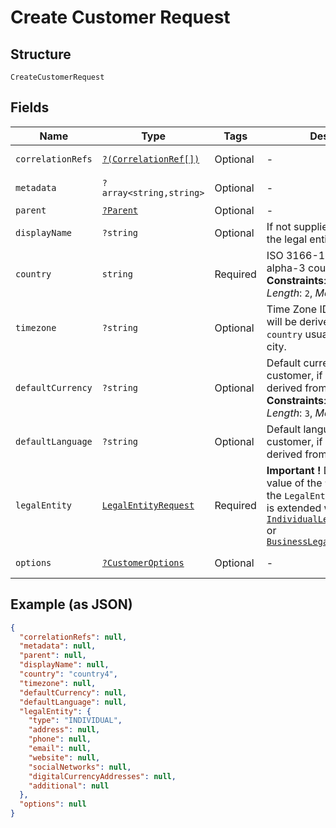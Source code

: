 
# Create Customer Request

## Structure

`CreateCustomerRequest`

## Fields

| Name | Type | Tags | Description | Getter | Setter |
|  --- | --- | --- | --- | --- | --- |
| `correlationRefs` | [`?(CorrelationRef[])`](../../doc/models/correlation-ref.md) | Optional | - | getCorrelationRefs(): ?array | setCorrelationRefs(?array correlationRefs): void |
| `metadata` | `?array<string,string>` | Optional | - | getMetadata(): ?array | setMetadata(?array metadata): void |
| `parent` | [`?Parent`](../../doc/models/parent.md) | Optional | - | getParent(): ?Parent | setParent(?Parent parent): void |
| `displayName` | `?string` | Optional | If not supplied, derived from the legal entity name. | getDisplayName(): ?string | setDisplayName(?string displayName): void |
| `country` | `string` | Required | ISO 3166-1 alpha-2 or alpha-3 country code.<br>**Constraints**: *Minimum Length*: `2`, *Maximum Length*: `3` | getCountry(): string | setCountry(string country): void |
| `timezone` | `?string` | Optional | Time Zone ID. If not supplied will be derived from the `country` usually the capital city. | getTimezone(): ?string | setTimezone(?string timezone): void |
| `defaultCurrency` | `?string` | Optional | Default currency for this customer, if not supplied derived from the `country`.<br>**Constraints**: *Minimum Length*: `3`, *Maximum Length*: `3` | getDefaultCurrency(): ?string | setDefaultCurrency(?string defaultCurrency): void |
| `defaultLanguage` | `?string` | Optional | Default language for this customer, if not supplied derived from the `country`. | getDefaultLanguage(): ?string | setDefaultLanguage(?string defaultLanguage): void |
| `legalEntity` | [`LegalEntityRequest`](../../doc/models/legal-entity-request.md) | Required | **Important !** Depending on the value of the `type` parameter, the `LegalEntityRequest` model is extended with either [`IndividualLegalEntityRequest`](../../doc/models/individual-legal-entity-request.md) or [`BusinessLegalEntityRequest`](../../doc/models/business-legal-entity-request.md) | getLegalEntity(): LegalEntityRequest | setLegalEntity(LegalEntityRequest legalEntity): void |
| `options` | [`?CustomerOptions`](../../doc/models/customer-options.md) | Optional | - | getOptions(): ?CustomerOptions | setOptions(?CustomerOptions options): void |

## Example (as JSON)

```json
{
  "correlationRefs": null,
  "metadata": null,
  "parent": null,
  "displayName": null,
  "country": "country4",
  "timezone": null,
  "defaultCurrency": null,
  "defaultLanguage": null,
  "legalEntity": {
    "type": "INDIVIDUAL",
    "address": null,
    "phone": null,
    "email": null,
    "website": null,
    "socialNetworks": null,
    "digitalCurrencyAddresses": null,
    "additional": null
  },
  "options": null
}
```

